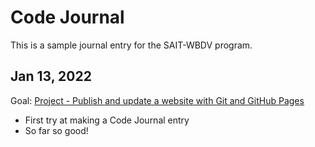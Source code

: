 # Code Journal
This is a sample journal entry for the SAIT-WBDV program.

## Jan 13, 2022
Goal: [Project - Publish and update a website with Git and GitHub Pages](https://gist.github.com/acidtone/47cb2768acdd42e84ba2ef8229427983)
- First try at making a Code Journal entry
- So far so good!